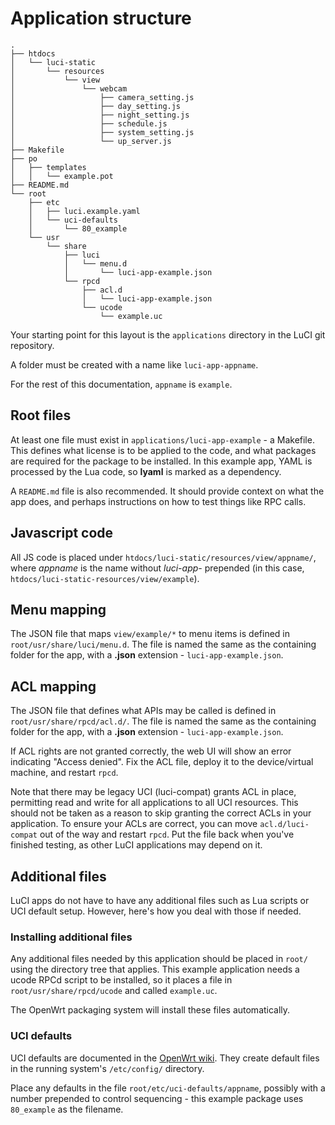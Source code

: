 # Application structure

```
.
├── htdocs
│   └── luci-static
│       └── resources
│           └── view
│               └── webcam
│                   ├── camera_setting.js
│                   ├── day_setting.js
│                   ├── night_setting.js
│                   ├── schedule.js
│                   ├── system_setting.js
│                   └── up_server.js
├── Makefile
├── po
│   ├── templates
│   │   └── example.pot
├── README.md
└── root
    ├── etc
    │   ├── luci.example.yaml
    │   └── uci-defaults
    │       └── 80_example
    └── usr
        └── share
            ├── luci
            │   └── menu.d
            │       └── luci-app-example.json
            └── rpcd
                ├── acl.d
                │   └── luci-app-example.json
                └── ucode
                    └── example.uc

```

Your starting point for this layout is the `applications` directory in the LuCI git repository.

A folder must be created with a name like `luci-app-appname`.

For the rest of this documentation, `appname` is `example`.

## Root files

At least one file must exist in `applications/luci-app-example` - a Makefile. This defines what license is to be applied to the code, and what packages are required for the package to be installed. In this example app, YAML is processed by the Lua code, so **lyaml** is marked as a dependency.

A `README.md` file is also recommended. It should provide context on what the app does, and perhaps instructions on how to test things like RPC calls.

## Javascript code

All JS code is placed under `htdocs/luci-static/resources/view/appname/`, where *appname* is the name without *luci-app-* prepended (in this case, `htdocs/luci-static-resources/view/example`).

## Menu mapping

The JSON file that maps `view/example/*` to menu items is defined in `root/usr/share/luci/menu.d`. The file is named the same as the containing folder for the app, with a **.json** extension - `luci-app-example.json`.

## ACL mapping

The JSON file that defines what APIs may be called is defined in `root/usr/share/rpcd/acl.d/`. The file is named the same as the containing folder for the app, with a **.json** extension - `luci-app-example.json`.

If ACL rights are not granted correctly, the web UI will show an error indicating "Access denied". Fix the ACL file, deploy it to the device/virtual machine, and restart `rpcd`.

Note that there may be legacy UCI (luci-compat) grants ACL in place, permitting read and write for all applications to all UCI resources. This should not be taken as a reason to skip granting the correct ACLs in your application. To ensure your ACLs are correct, you can move `acl.d/luci-compat` out of the way and restart `rpcd`. Put the file back when you've finished testing, as other LuCI applications may depend on it.

## Additional files

LuCI apps do not have to have any additional files such as Lua scripts or UCI default setup. However, here's how you deal with those if needed.

### Installing additional files

Any additional files needed by this application should be placed in `root/` using the directory tree that applies. This example application needs a ucode RPCd script to be installed, so it places a file in `root/usr/share/rpcd/ucode` and called `example.uc`.

The OpenWrt packaging system will install these files automatically.

### UCI defaults

UCI defaults are documented in the [OpenWrt wiki](https://openwrt.org/docs/guide-developer/uci-defaults). They create default files in the running system's `/etc/config/` directory.

Place any defaults in the file `root/etc/uci-defaults/appname`, possibly with a number prepended to control sequencing - this example package uses `80_example` as the filename.
